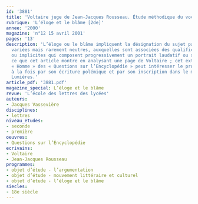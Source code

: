 ```yaml
---
id: '3881'
title: 'Voltaire juge de Jean-Jacques Rousseau. Étude méthodique du vocabulaire'
rubrique: 'L’éloge et le blâme [2de]'
annee: '2000'
magazine: 'n°12 15 avril 2001'
pages: '13'
description: 'L’éloge ou le blâme impliquent la désignation du sujet par des expressions
  variées mais rarement neutres, auxquelles sont associées des qualifications explicites
  ou implicites qui composent progressivement un portrait laudatif ou satirique. C’est
  ce que cet article montre en analysant une page de Voltaire ; cet extrait de l’article
  « Homme » des « Questions sur l’Encyclopédie » peut intéresser le programme de première
  à la fois par son écriture polémique et par son inscription dans le mouvement des
  Lumières.'
article_pdf: '3881.pdf'
magazine_special: L’éloge et le blâme
revue: 'L’école des lettres des lycées'
auteurs:
- Jacques Vassevière
disciplines:
- lettres
niveau_etudes:
- seconde
- première
oeuvres:
- Questions sur l’Encyclopédie
ecrivains:
- Voltaire
- Jean-Jacques Rousseau
programmes:
- objet d’étude - l’argumentation
- objet d’étude - mouvement littéraire et culturel
- objet d’étude - l’éloge et le blâme
siecles:
- 18e siècle
---
```

